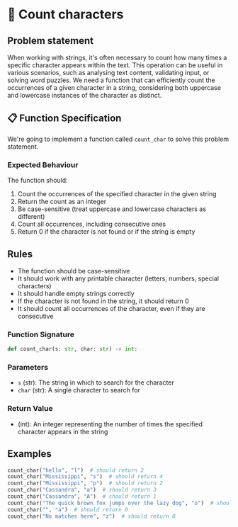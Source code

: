 # 🧮 Count characters

## Problem statement

When working with strings, it's often necessary to count how many times a specific character appears within the text. This operation can be useful in various scenarios, such as analysing text content, validating input, or solving word puzzles. We need a function that can efficiently count the occurrences of a given character in a string, considering both uppercase and lowercase instances of the character as distinct.

## 📋 Function Specification

We're going to implement a function called `count_char` to solve this problem statement.

### Expected Behaviour

The function should:

1. Count the occurrences of the specified character in the given string
2. Return the count as an integer
3. Be case-sensitive (treat uppercase and lowercase characters as different)
4. Count all occurrences, including consecutive ones
5. Return 0 if the character is not found or if the string is empty

## Rules

- The function should be case-sensitive
- It should work with any printable character (letters, numbers, special characters)
- It should handle empty strings correctly
- If the character is not found in the string, it should return 0
- It should count all occurrences of the character, even if they are consecutive

### Function Signature

```python
def count_char(s: str, char: str) -> int:
```

### Parameters

- `s` (str): The string in which to search for the character
- `char` (str): A single character to search for

### Return Value

- (int): An integer representing the number of times the specified character appears in the string

## Examples

```python
count_char("hello", "l")  # should return 2
count_char("Mississippi", "s")  # should return 4
count_char("Mississippi", "p")  # should return 2
count_char("Cassandra", "a")  # should return 3
count_char("Cassandra", "A")  # should return 1
count_char("The quick brown fox jumps over the lazy dog", "o")  # should return 4
count_char("", "a")  # should return 0
count_char("No matches here", "z")  # should return 0
```
